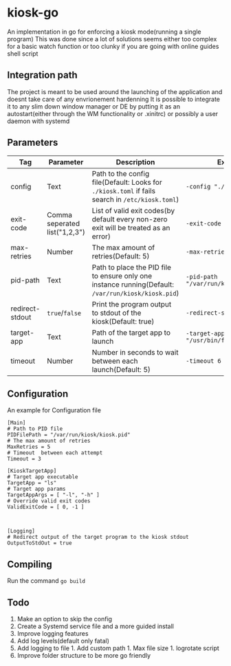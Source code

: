 # kiosk-go

An implementation in go for enforcing a kiosk mode(running a single program)
This was done since a lot of solutions seems either too complex for a basic watch function or too clunky if you are going with online guides shell script

## Integration path
The project is meant to be used around the launching of the application and doesnt take care of any envrionement hardenning
It is possible to integrate it to any slim down window manager or DE by putting it as an autostart(either through the WM functionality or .xinitrc)  or possibly a user daemon with systemd

## Parameters
| Tag             | Parameter                     | Description                                                                                         | Example                                |
|-----------------|-------------------------------|-----------------------------------------------------------------------------------------------------|----------------------------------------|
| config          | Text                          | Path to the config file(Default: Looks for `./kiosk.toml` if fails  search in `/etc/kiosk.toml`)    | `-config "./config.toml"`              |
| exit-code       | Comma seperated list("1,2,3") | List of valid exit codes(by default every non-zero exit will be treated as an error)                | `-exit-code "0,1"`                     |
| max-retries     | Number                        | The max amount of retries(Default: 5)                                                               | `-max-retries 5`                       |
| pid-path        | Text                          | Path to place the PID file to ensure only one instance running(Default: `/var/run/kiosk/kiosk.pid`) | `-pid-path "/var/run/kiosk/kiosk.pid"` |
| redirect-stdout | `true`/`false`                | Print the program output to stdout of the kiosk(Default: true)                                      | `-redirect-stdout true`                |
| target-app      | Text                          | Path of the target app to launch                                                                    | `-target-app "/usr/bin/firefox"`       |
| timeout         | Number                        | Number in seconds to wait between each launch(Default: 5)                                           | `-timeout 6`                           |


## Configuration
An example for Configuration file
```
[Main]
# Path to PID file
PIDFilePath = "/var/run/kiosk/kiosk.pid"
# The max amount of retries
MaxRetries = 5
# Timeout  between each attempt
Timeout = 3

[KioskTargetApp]
# Target app executable
TargetApp = "ls"
# Target app params
TargetAppArgs = [ "-l", "-h" ]
# Override valid exit codes
ValidExitCode = [ 0, -1 ]



[Logging]
# Redirect output of the target program to the kiosk stdout
OutputToStdOut = true
```

## Compiling 
Run the command `go build`

## Todo
1. Make an option to skip the config
1. Create a Systemd service file and a more guided install
1. Improve logging features
  1. Add log levels(default only fatal)
  1. Add logging to file
    1. Add custom path
    1. Max file size
    1. logrotate script 
1. Improve folder structure to be more go friendly
